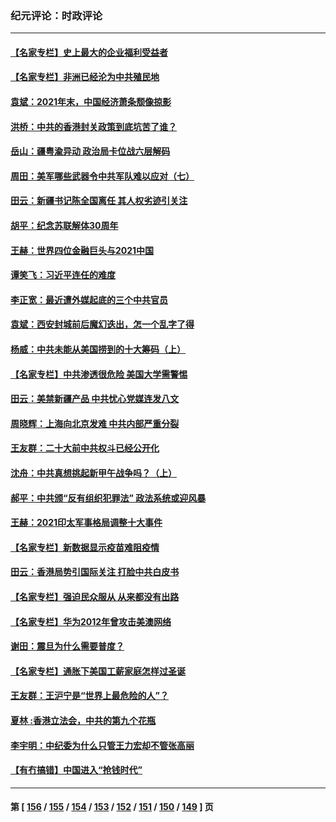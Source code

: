 ### 纪元评论：时政评论
---
#### [【名家专栏】史上最大的企业福利受益者](../../pages/nsc1025/n13460538.md) 
#### [【名家专栏】非洲已经沦为中共殖民地](../../pages/nsc1025/n13460616.md) 
#### [袁斌：2021年末，中国经济萧条颓像掠影](../../pages/nsc1025/n13462112.md) 
#### [洪桥：中共的香港封关政策到底坑苦了谁？](../../pages/nsc1025/n13461922.md) 
#### [岳山：疆粤渝异动 政治局卡位战六层解码](../../pages/nsc1025/n13461412.md) 
#### [周田：美军哪些武器令中共军队难以应对（七）](../../pages/nsc1025/n13460901.md) 
#### [田云：新疆书记陈全国离任 其人权劣迹引关注](../../pages/nsc1025/n13460255.md) 
#### [胡平：纪念苏联解体30周年](../../pages/nsc1025/n13460548.md) 
#### [王赫：世界四位金融巨头与2021中国](../../pages/nsc1025/n13460277.md) 
#### [谭笑飞：习近平连任的难度](../../pages/nsc1025/n13460424.md) 
#### [李正宽：最近遭外媒起底的三个中共官员](../../pages/nsc1025/n13460328.md) 
#### [袁斌：西安封城前后魔幻迭出，怎一个乱字了得](../../pages/nsc1025/n13460353.md) 
#### [杨威：中共未能从美国捞到的十大筹码（上）](../../pages/nsc1025/n13460195.md) 
#### [【名家专栏】中共渗透很危险 美国大学需警惕](../../pages/nsc1025/n13457990.md) 
#### [田云：美禁新疆产品 中共忧心党媒连发八文](../../pages/nsc1025/n13458813.md) 
#### [周晓辉：上海向北京发难 中共内部严重分裂](../../pages/nsc1025/n13458302.md) 
#### [王友群：二十大前中共权斗已经公开化](../../pages/nsc1025/n13458587.md) 
#### [沈舟：中共真想挑起新甲午战争吗？（上）](../../pages/nsc1025/n13456806.md) 
#### [郝平：中共颁“反有组织犯罪法” 政法系统或迎风暴](../../pages/nsc1025/n13458451.md) 
#### [王赫：2021印太军事格局调整十大事件](../../pages/nsc1025/n13457632.md) 
#### [【名家专栏】新数据显示疫苗难阻疫情](../../pages/nsc1025/n13457907.md) 
#### [田云：香港局势引国际关注 打脸中共白皮书](../../pages/nsc1025/n13456762.md) 
#### [【名家专栏】强迫民众服从 从来都没有出路](../../pages/nsc1025/n13456215.md) 
#### [【名家专栏】华为2012年曾攻击美澳网络](../../pages/nsc1025/n13455456.md) 
#### [谢田：震旦为什么需要普度？](../../pages/nsc1025/n13456097.md) 
#### [【名家专栏】通胀下美国工薪家庭怎样过圣诞](../../pages/nsc1025/n13455446.md) 
#### [王友群：王沪宁是“世界上最危险的人”？](../../pages/nsc1025/n13453934.md) 
#### [夏林 :香港立法会，中共的第九个花瓶](../../pages/nsc1025/n13455849.md) 
#### [李宇明：中纪委为什么只管王力宏却不管张高丽](../../pages/nsc1025/n13455657.md) 
#### [【有冇搞错】中国进入“抢钱时代”](../../pages/nsc1025/n13455628.md) 

---
#### 第 [ [156](./156.md) / [155](./155.md) / [154](./154.md) / [153](./153.md) / [152](./152.md) / [151](./151.md) / [150](./150.md) / [149](./149.md) ] 页
